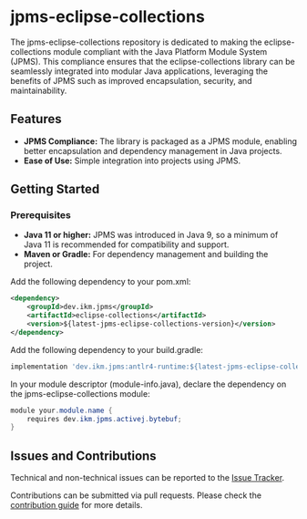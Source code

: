 # jpms-eclipse-collections
The jpms-eclipse-collections repository is dedicated to making the eclipse-collections module compliant with the Java Platform Module System (JPMS). This compliance ensures that the eclipse-collections library can be seamlessly integrated into modular Java applications, leveraging the benefits of JPMS such as improved encapsulation, security, and maintainability.

## Features

* **JPMS Compliance:** The library is packaged as a JPMS module, enabling better encapsulation and dependency management in Java projects.
* **Ease of Use:** Simple integration into projects using JPMS.

## Getting Started
### Prerequisites

* **Java 11 or higher:** JPMS was introduced in Java 9, so a minimum of Java 11 is recommended for compatibility and support.
* **Maven or Gradle:** For dependency management and building the project.

Add the following dependency to your pom.xml:
```xml
<dependency>
    <groupId>dev.ikm.jpms</groupId>
	<artifactId>eclipse-collections</artifactId>
    <version>${latest-jpms-eclipse-collections-version}</version>
</dependency>
```

Add the following dependency to your build.gradle:
```groovy
implementation 'dev.ikm.jpms:antlr4-runtime:${latest-jpms-eclipse-collections-version}'
```

In your module descriptor (module-info.java), declare the dependency on the jpms-eclipse-collections module:

```java
module your.module.name {
    requires dev.ikm.jpms.activej.bytebuf;
}
```


## Issues and Contributions
Technical and non-technical issues can be reported to the [Issue Tracker](https://github.com/ikmdev/repo-seed/issues).

Contributions can be submitted via pull requests. Please check the [contribution guide](doc/how-to-contribute.md) for more details.